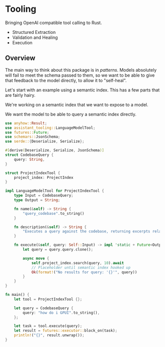 # Tooling

Bringing OpenAI compatible tool calling to Rust.

- Structured Extraction
- Validation and Healing
- Execution

## Overview

The main way to think about this package is in _patterns_. Models absolutely will fail to meet the schema passed to them, so we want to be able to give that feedback to the model directly, to allow it to "self-heal".

Let's start with an example using a semantic index. This has a few parts that are fairly hairy.

We're working on a semantic index that we want to expose to a model.

We want the model to be able to query a semantic index directly.

```rust
use anyhow::Result;
use assistant_tooling::LanguageModelTool;
use futures::Future;
use schemars::JsonSchema;
use serde::{Deserialize, Serialize};

#[derive(Deserialize, Serialize, JsonSchema)]
struct CodebaseQuery {
    query: String,
}

struct ProjectIndexTool {
    project_index: ProjectIndex
}

impl LanguageModelTool for ProjectIndexTool {
    type Input = CodebaseQuery;
    type Output = String;

    fn name(&self) -> String {
        "query_codebase".to_string()
    }

    fn description(&self) -> String {
        "Executes a query against the codebase, returning excerpts related to the query".to_string()
    }

    fn execute(&self, query: Self::Input) -> impl 'static + Future<Output = Result<Self::Output>> {
        let query = query.query.clone();

        async move {
            self.project_index.search(query, 10).await
            // Placeholder until semantic index hooked up
            Ok(format!("No results for query: '{}'", query))
        }
    }
}

fn main() {
    let tool = ProjectIndexTool {};

    let query = CodebaseQuery {
        query: "how do i GPUI".to_string(),
    };

    let task = tool.execute(query);
    let result = futures::executor::block_on(task);
    println!("{}", result.unwrap());
}
```

